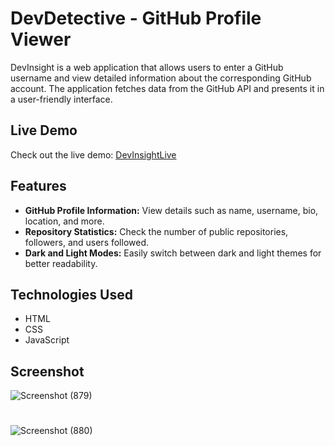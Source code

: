 # DevDetective - GitHub Profile Viewer

DevInsight is a web application that allows users to enter a GitHub username and view detailed information about the corresponding GitHub account. The application fetches data from the GitHub API and presents it in a user-friendly interface.

## Live Demo

Check out the live demo: [DevInsightLive](https://reliable-crostata-3dde22.netlify.app)

## Features

- **GitHub Profile Information:** View details such as name, username, bio, location, and more.
- **Repository Statistics:** Check the number of public repositories, followers, and users followed.
- **Dark and Light Modes:** Easily switch between dark and light themes for better readability.

## Technologies Used

- HTML
- CSS
- JavaScript

## Screenshot

![Screenshot (879)](https://github.com/raza-m01/Dev-info/assets/113848902/7f0a911e-2fe5-44d5-93b8-9ab9e6e26828)

#

![Screenshot (880)](https://github.com/raza-m01/Dev-info/assets/113848902/81c20ccd-139b-4610-bdbe-5e4d627756e1)

